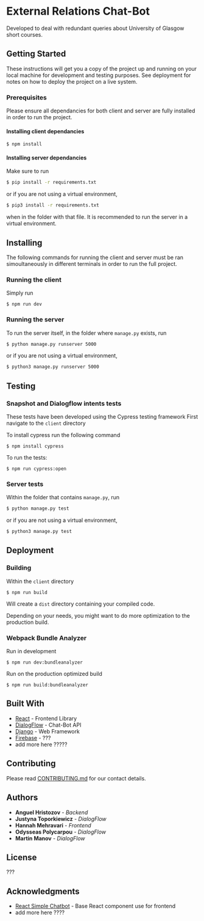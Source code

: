# External Relations Chat-Bot

Developed to deal with redundant queries about University of Glasgow short courses.

## Getting Started

These instructions will get you a copy of the project up and running on your local machine for development and testing purposes. See deployment for notes on how to deploy the project on a live system.


### Prerequisites

Please ensure all dependancies for both client and server are fully installed in order to run the project.

#### Installing client dependancies

```
$ npm install
```

#### Installing server dependancies

Make sure to run
```bash
$ pip install -r requirements.txt
```

or if you are not using a virtual environment,
```bash
$ pip3 install -r requirements.txt
```

when in the folder with that file. It is recommended to run the server in a virtual environment.


## Installing

The following commands for running the client and server must be ran simoultaneously in different terminals in order to run the full project.

### Running the client

Simply run

```
$ npm run dev
```

### Running the server

To run the server itself, in the folder where ```manage.py``` exists, run
```bash
$ python manage.py runserver 5000
```

or if you are not using a virtual environment,
```bash
$ python3 manage.py runserver 5000
```

## Testing

### Snapshot and Dialogflow intents tests

These tests have been developed using the Cypress testing framework
First navigate to the `client` directory

To install cypress run the following command
```
$ npm install cypress
```
To run the tests:

```
$ npm run cypress:open
```

### Server tests

Within the folder that contains ```manage.py```, run

```bash
$ python manage.py test
```

or if you are not using a virtual environment,
```bash
$ python3 manage.py test
```

## Deployment

### Building

Within the `client` directory

```
$ npm run build
```

Will create a `dist` directory containing your compiled code.

Depending on your needs, you might want to do more optimization to the production build.

### Webpack Bundle Analyzer


Run in development

```
$ npm run dev:bundleanalyzer
```

Run on the production optimized build

```
$ npm run build:bundleanalyzer
```


## Built With

* [React](https://reactjs.org/) - Frontend Library
* [DialogFlow](https://dialogflow.com) - Chat-Bot API
* [Django](https://www.djangoproject.com/) - Web Framework
* [Firebase](https://firebase.google.com/) - ???
* add more here ?????

## Contributing

Please read [CONTRIBUTING.md](http://stgit.dcs.gla.ac.uk/tp3-2018-se07/dissertation/blob/documentation/Contiributing.md) for our contact details.


## Authors

* **Anguel Hristozov** - *Backend*
* **Justyna Toporkiewicz** - *DialogFlow*
* **Hannah Mehravari** - *Frontend*
* **Odysseas Polycarpou** - *DialogFlow*
* **Martin Manov** - *DialogFlow*


## License

???

## Acknowledgments

* [React Simple Chatbot](https://lucasbassetti.com.br/react-simple-chatbot/) - Base React component use for frontend
* add more here ????
